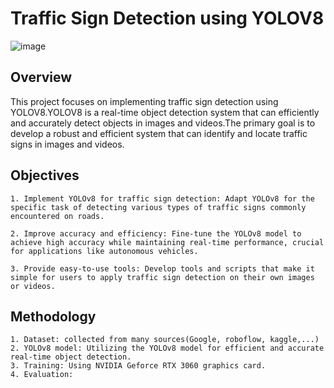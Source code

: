 # Traffic Sign Detection using YOLOV8
![image](https://github.com/songthienll/readmeADY/assets/134296494/a20e90b1-a0fc-4f2c-9962-751501c58877)




## Overview
This project focuses on implementing traffic sign detection using YOLOV8.YOLOV8 is a real-time object detection system that can efficiently and accurately detect objects in images and videos.The primary goal is to develop a robust and efficient system that can identify and locate traffic signs in images and videos.
## Objectives
    1. Implement YOLOv8 for traffic sign detection: Adapt YOLOv8 for the specific task of detecting various types of traffic signs commonly encountered on roads.

    2. Improve accuracy and efficiency: Fine-tune the YOLOv8 model to achieve high accuracy while maintaining real-time performance, crucial for applications like autonomous vehicles.

    3. Provide easy-to-use tools: Develop tools and scripts that make it simple for users to apply traffic sign detection on their own images or videos.
## Methodology
    1. Dataset: collected from many sources(Google, roboflow, kaggle,...)
    2. YOLOv8 model: Utilizing the YOLOv8 model for efficient and accurate real-time object detection.
    3. Training: Using NVIDIA Geforce RTX 3060 graphics card.
    4. Evaluation:

